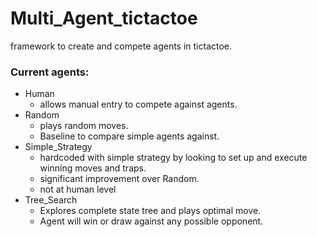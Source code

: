 # Multi_Agent_tictactoe

framework to create and compete agents in tictactoe.

### Current agents:
* Human
  * allows manual entry to compete against agents.
* Random
  * plays random moves.
  * Baseline to compare simple agents against.
* Simple_Strategy
  * hardcoded with simple strategy by looking to set up and execute winning moves and traps.
  * significant improvement over Random.
  * not at human level
* Tree_Search
  * Explores complete state tree and plays optimal move.
  * Agent will win or draw against any possible opponent.
